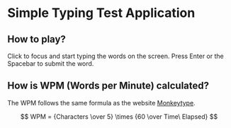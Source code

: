 # Simple Typing Test Application

## How to play?

Click to focus and start typing the words on the screen. Press Enter or the Spacebar to submit the word.

## How is WPM (Words per Minute) calculated?

The WPM follows the same formula as the website [Monkeytype](https://monkeytype.com/).

$$ WPM = {Characters \over 5} \times {60 \over Time\ Elapsed}  $$